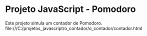 # Projeto JavaScript - Pomodoro

Este projeto simula um contador de Pomodoro.
file:///C:/projetos_javascript/o_contador/o_contador/contador.html





